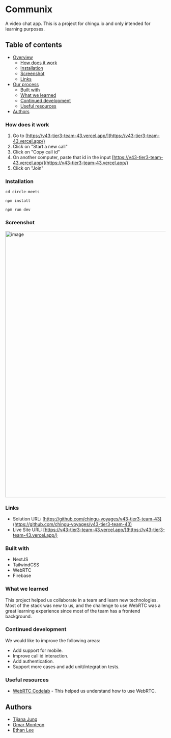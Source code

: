 # Communix

A video chat app. 
This is a project for chingu.io and only intended for learning purposes.

## Table of contents

- [Overview](#overview)
  - [How does it work](#how-does-it-work)
  - [Installation](#installation)
  - [Screenshot](#screenshot)
  - [Links](#links)
- [Our process](#our-process)
  - [Built with](#built-with)
  - [What we learned](#what-we-learned)
  - [Continued development](#continued-development)
  - [Useful resources](#useful-resources)
- [Authors](#authors)

### How does it work

1. Go to [https://v43-tier3-team-43.vercel.app/](https://v43-tier3-team-43.vercel.app/)
2. Click on "Start a new call"
3. Click on "Copy call id"
4. On another computer, paste that id in the input [https://v43-tier3-team-43.vercel.app/](https://v43-tier3-team-43.vercel.app/)
5. Click on "Join"

### Installation

```
cd circle-meets

npm install

npm run dev
```

### Screenshot

<img width="836" alt="image" src="https://user-images.githubusercontent.com/2767295/233196312-7901f21c-136d-4654-bef1-ca9cc3d3902f.png">


### Links

- Solution URL: [https://github.com/chingu-voyages/v43-tier3-team-43](https://github.com/chingu-voyages/v43-tier3-team-43)
- Live Site URL: [https://v43-tier3-team-43.vercel.app/](https://v43-tier3-team-43.vercel.app/)


### Built with

- NextJS
- TailwindCSS
- WebRTC
- Firebase

### What we learned

This project helped us collaborate in a team and learn new technologies. Most of the stack was new to us, and the challenge to use WebRTC was a great learning experience since most of the team has a frontend background. 

### Continued development

We would like to improve the following areas:
- Add support for mobile.
- Improve call id interaction.
- Add authentication.
- Support more cases and add unit/integration tests.

### Useful resources

- [WebRTC Codelab](https://webrtc.org/getting-started/firebase-rtc-codelab) - This helped us understand how to use WebRTC.

## Authors

- [Tijana Jung](https://github.com/elsalvadordali)
- [Omar Monteon](https://github.com/omonteon)
- [Ethan Lee](https://github.com/ethan-lee-dev1)
